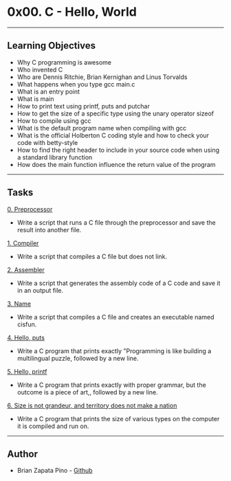 # 0x00. C - Hello, World

<hr>

## Learning Objectives
* Why C programming is awesome
* Who invented C
* Who are Dennis Ritchie, Brian Kernighan and Linus Torvalds
* What happens when you type gcc main.c
* What is an entry point
* What is main
* How to print text using printf, puts and putchar
* How to get the size of a specific type using the unary operator sizeof
* How to compile using gcc
* What is the default program name when compiling with gcc
* What is the official Holberton C coding style and how to check your code with betty-style
* How to find the right header to include in your source code when using a standard library function
* How does the main function influence the return value of the program

<hr>

## Tasks
[0. Preprocessor](https://github.com/brian-1989/holbertonschool-low_level_programming/blob/main/0x00-hello_world/0-preprocessor)
* Write a script that runs a C file through the preprocessor and save the result into another file.

[1. Compiler](https://github.com/brian-1989/holbertonschool-low_level_programming/blob/main/0x00-hello_world/1-compiler)
* Write a script that compiles a C file but does not link.

[2. Assembler](https://github.com/brian-1989/holbertonschool-low_level_programming/blob/main/0x00-hello_world/2-assembler)
* Write a script that generates the assembly code of a C code and save it in an output file.

[3. Name](https://github.com/brian-1989/holbertonschool-low_level_programming/blob/main/0x00-hello_world/3-name)
* Write a script that compiles a C file and creates an executable named cisfun.

[4. Hello, puts](https://github.com/brian-1989/holbertonschool-low_level_programming/blob/main/0x00-hello_world/4-puts.c)
* Write a C program that prints exactly "Programming is like building a multilingual puzzle, followed by a new line.

[5. Hello, printf](https://github.com/brian-1989/holbertonschool-low_level_programming/blob/main/0x00-hello_world/5-printf.c)
* Write a C program that prints exactly with proper grammar, but the outcome is a piece of art,, followed by a new line.

[6. Size is not grandeur, and territory does not make a nation](https://github.com/brian-1989/holbertonschool-low_level_programming/blob/main/0x00-hello_world/6-size.c)
* Write a C program that prints the size of various types on the computer it is compiled and run on.

<hr>

## Author
* Brian Zapata Pino - [Github](https://github.com/brian-1989)